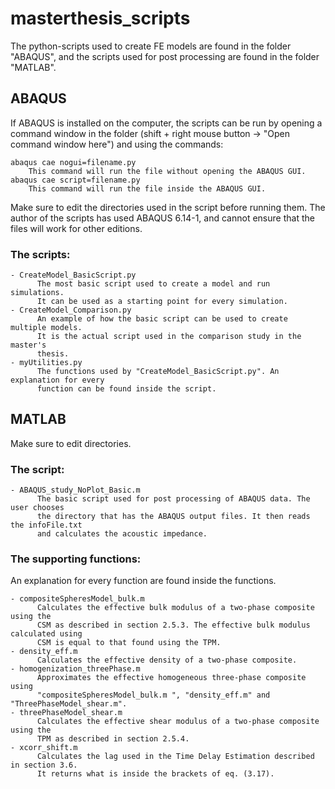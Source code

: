 # masterthesis_scripts
The python-scripts used to create FE models are found in the folder "ABAQUS", and the 
scripts used for post processing are found in the folder "MATLAB". 

 ## ABAQUS 

If ABAQUS is installed on the computer, the scripts can be run by opening a command window 
in the folder (shift + right mouse button -> "Open command window here") and using the
commands:

	abaqus cae nogui=filename.py 
		This command will run the file without opening the ABAQUS GUI.	
	abaqus cae script=filename.py
		This command will run the file inside the ABAQUS GUI.

Make sure to edit the directories used in the script before running them. The author of the 
scripts has used ABAQUS 6.14-1, and cannot ensure that the files will work for other editions.

### The scripts:

	- CreateModel_BasicScript.py
		  The most basic script used to create a model and run simulations. 	
		  It can be used as a starting point for every simulation.
	- CreateModel_Comparison.py
		  An example of how the basic script can be used to create multiple models. 		
		  It is the actual script used in the comparison study in the master's 		
		  thesis.	
	- myUtilities.py
		  The functions used by "CreateModel_BasicScript.py". An explanation for every 
		  function can be found inside the script. 

## MATLAB 
Make sure to edit directories.

### The script:

	- ABAQUS_study_NoPlot_Basic.m
		  The basic script used for post processing of ABAQUS data. The user chooses 
		  the directory that has the ABAQUS output files. It then reads the infoFile.txt
		  and calculates the acoustic impedance.

### The supporting functions:
An explanation for every function are found inside the functions.

	- compositeSpheresModel_bulk.m 
		  Calculates the effective bulk modulus of a two-phase composite using the 
		  CSM as described in section 2.5.3. The effective bulk modulus calculated using
		  CSM is equal to that found using the TPM.
	- density_eff.m
		  Calculates the effective density of a two-phase composite.
	- homogenization_threePhase.m
		  Approximates the effective homogeneous three-phase composite using 
		  "compositeSpheresModel_bulk.m ", "density_eff.m" and "ThreePhaseModel_shear.m".
	- threePhaseModel_shear.m
		  Calculates the effective shear modulus of a two-phase composite using the
		  TPM as described in section 2.5.4.
	- xcorr_shift.m
		  Calculates the lag used in the Time Delay Estimation described in section 3.6.
		  It returns what is inside the brackets of eq. (3.17). 		
